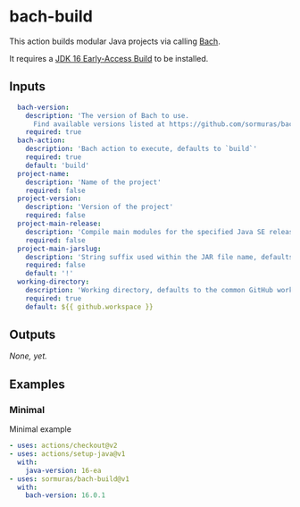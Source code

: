 # bach-build

This action builds modular Java projects via calling [Bach](https://github.com/sormuras/bach).

It requires a [JDK 16 Early-Access Build](https://jdk.java.net/16) to be installed.

## Inputs

```yaml
  bach-version:
    description: 'The version of Bach to use.
      Find available versions listed at https://github.com/sormuras/bach/releases'
    required: true
  bach-action:
    description: 'Bach action to execute, defaults to `build`'
    required: true
    default: 'build'
  project-name:
    description: 'Name of the project'
    required: false
  project-version:
    description: 'Version of the project'
    required: false
  project-main-release:
    description: 'Compile main modules for the specified Java SE release'
    required: false
  project-main-jarslug:
    description: 'String suffix used within the JAR file name, defaults to the project-version'
    required: false
    default: '!'
  working-directory:
    description: 'Working directory, defaults to the common GitHub workspace directory'
    required: true
    default: ${{ github.workspace }}
```

## Outputs

_None, yet._

## Examples

### Minimal

Minimal example

```yaml
- uses: actions/checkout@v2
- uses: actions/setup-java@v1
  with:
    java-version: 16-ea
- uses: sormuras/bach-build@v1
  with:
    bach-version: 16.0.1
```
